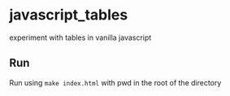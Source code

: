 # javascript_tables
experiment with tables in vanilla javascript

## Run
Run using 
`make index.html` with pwd in the root of the directory
